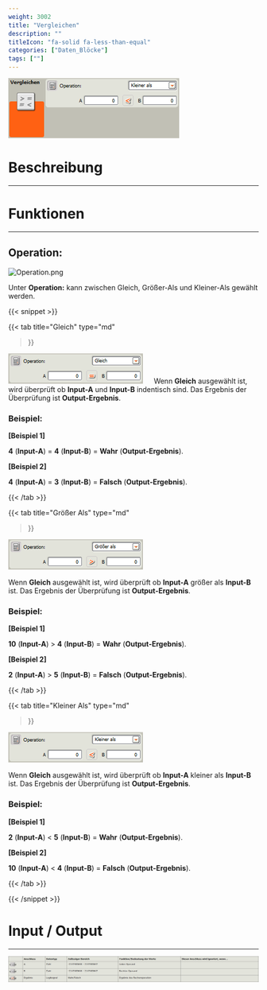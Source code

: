 ```yaml
---
weight: 3002
title: "Vergleichen"
description: ""
titleIcon: "fa-solid fa-less-than-equal"
categories: ["Daten_Blöcke"]
tags: [""]
---
```


![Vergleichen.png](/images/nxt-images/Kapitel%205%20Daten/5.3%20Vergleichen/Block.png)

# Beschreibung
---

# Funktionen
---

## Operation:

![Operation.png](/images/nxt-images/Kapitel%205%20Daten/5.3%20Vergleichen/Gsleich.png)

Unter **Operation:** kann zwischen Gleich, Größer-Als und Kleiner-Als gewählt werden.

{{< snippet >}}

{{< tab
    title="Gleich"
    type="md"
>}}

![Gleich.png](/images/nxt-images/Kapitel%205%20Daten/5.3%20Vergleichen/Gleich.png)
 
Wenn **Gleich** ausgewählt ist, wird überprüft ob **Input-A** und **Input-B** indentisch sind. Das Ergebnis der Überprüfung ist **Output-Ergebnis**. 

### Beispiel:

**[Beispiel 1]** 

**4** (**Input-A**) = **4** (**Input-B**) = **Wahr** (**Output-Ergebnis**).

**[Beispiel 2]**  

**4** (**Input-A**) = **3** (**Input-B**) = **Falsch** (**Output-Ergebnis**).

{{< /tab >}}

{{< tab
    title="Größer Als"
    type="md"
>}}

![Daten.png](/images/nxt-images/Kapitel%205%20Daten/5.3%20Vergleichen/Gr%C3%B6%C3%9Fer_als.png)

Wenn **Gleich** ausgewählt ist, wird überprüft ob **Input-A** größer als **Input-B** ist. Das Ergebnis der Überprüfung ist **Output-Ergebnis**. 

### Beispiel:

**[Beispiel 1]** 

**10** (**Input-A**) > **4** (**Input-B**) = **Wahr** (**Output-Ergebnis**).

**[Beispiel 2]**  

**2** (**Input-A**) > **5** (**Input-B**) = **Falsch** (**Output-Ergebnis**).

{{< /tab >}}

{{< tab
    title="Kleiner Als"
    type="md"
>}}

![Daten.png](/images/nxt-images/Kapitel%205%20Daten/5.3%20Vergleichen/Kleiner_als.png)

Wenn **Gleich** ausgewählt ist, wird überprüft ob **Input-A** kleiner als **Input-B** ist. Das Ergebnis der Überprüfung ist **Output-Ergebnis**. 

### Beispiel:

**[Beispiel 1]** 

**2** (**Input-A**) < **5** (**Input-B**) = **Wahr** (**Output-Ergebnis**).

**[Beispiel 2]**  

**10** (**Input-A**) < **4** (**Input-B**) = **Falsch** (**Output-Ergebnis**).

{{< /tab >}}



{{< /snippet >}}

# Input / Output
---

![Vergleichen-Block.png](/images/nxt-images/Tabellen/Vergleichs-Block.png)

<!--
| Bild                                                                                         | Datentyp    | Input / Output | Name     |Beschreibung|
| -------------------------------------------------------------------------------------------- | ------------| ------------ |----------|------------|
| ![Input1.png](/images/nxt-images/Kapitel%205%20Daten/Input1.png)  | Zahl      | Input  | A        | In Arbeit 
| ![Input2.png](/images/nxt-images/Kapitel%205%20Daten/Input2.png)  | Zahl      | Input  | B        | In Arbeit
| ![Input5.png](/images/nxt-images/Kapitel%205%20Daten/Input5.png)  | Logikwert | Output | Ergebnis | In Arbeit
-->